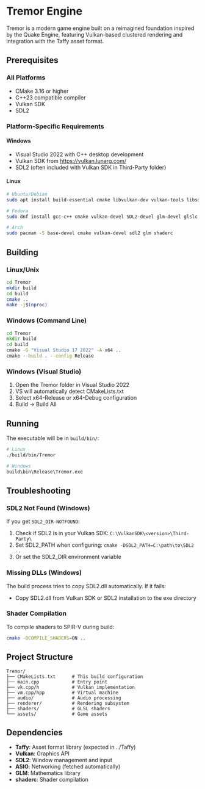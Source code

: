 # Tremor Engine

Tremor is a modern game engine built on a reimagined foundation inspired by the Quake Engine, featuring Vulkan-based clustered rendering and integration with the Taffy asset format.

## Prerequisites

### All Platforms
- CMake 3.16 or higher
- C++23 compatible compiler
- Vulkan SDK
- SDL2

### Platform-Specific Requirements

#### Windows
- Visual Studio 2022 with C++ desktop development
- Vulkan SDK from https://vulkan.lunarg.com/
- SDL2 (often included with Vulkan SDK in Third-Party folder)

#### Linux
```bash
# Ubuntu/Debian
sudo apt install build-essential cmake libvulkan-dev vulkan-tools libsdl2-dev libglm-dev glslc

# Fedora
sudo dnf install gcc-c++ cmake vulkan-devel SDL2-devel glm-devel glslc

# Arch
sudo pacman -S base-devel cmake vulkan-devel sdl2 glm shaderc
```

## Building

### Linux/Unix
```bash
cd Tremor
mkdir build
cd build
cmake ..
make -j$(nproc)
```

### Windows (Command Line)
```cmd
cd Tremor
mkdir build
cd build
cmake -G "Visual Studio 17 2022" -A x64 ..
cmake --build . --config Release
```

### Windows (Visual Studio)
1. Open the Tremor folder in Visual Studio 2022
2. VS will automatically detect CMakeLists.txt
3. Select x64-Release or x64-Debug configuration
4. Build → Build All

## Running

The executable will be in `build/bin/`:
```bash
# Linux
./build/bin/Tremor

# Windows
build\bin\Release\Tremor.exe
```

## Troubleshooting

### SDL2 Not Found (Windows)
If you get `SDL2_DIR-NOTFOUND`:
1. Check if SDL2 is in your Vulkan SDK: `C:\VulkanSDK\<version>\Third-Party\`
2. Set SDL2_PATH when configuring: `cmake -DSDL2_PATH=C:\path\to\SDL2 ..`
3. Or set the SDL2_DIR environment variable

### Missing DLLs (Windows)
The build process tries to copy SDL2.dll automatically. If it fails:
- Copy SDL2.dll from Vulkan SDK or SDL2 installation to the exe directory

### Shader Compilation
To compile shaders to SPIR-V during build:
```bash
cmake -DCOMPILE_SHADERS=ON ..
```

## Project Structure

```
Tremor/
├── CMakeLists.txt      # This build configuration
├── main.cpp            # Entry point
├── vk.cpp/h            # Vulkan implementation
├── vm.cpp/hpp          # Virtual machine
├── audio/              # Audio processing
├── renderer/           # Rendering subsystem
├── shaders/            # GLSL shaders
└── assets/             # Game assets
```

## Dependencies

- **Taffy**: Asset format library (expected in ../Taffy)
- **Vulkan**: Graphics API
- **SDL2**: Window management and input
- **ASIO**: Networking (fetched automatically)
- **GLM**: Mathematics library
- **shaderc**: Shader compilation